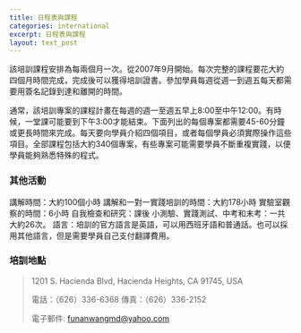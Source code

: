 ```yaml
---
title: 日程表與課程
categories: international
excerpt: 日程表與課程
layout: text_post
---
```


該培訓課程安排為每兩個月一次。從2007年9月開始。每次完整的課程要花大約四個月時間完成，完成後可以獲得培訓證書。參加學員每週從週一到週五每天都需要用簽名記錄到達和離開的時間。


通常，該培訓專案的課程計畫在每週的週一至週五早上8:00至中午12:00。有時候，一堂課可能要到下午3:00才能結束。下面列出的每個專案都需要45-60分鐘或更長時間來完成。每天要向學員介紹四個項目，或者每個學員必須實際操作這些項目。全部課程包括大約340個專案，有些專案可能需要學員不斷重複實踐，以便學員能夠熟悉特殊的程式。

### 其他活動

講解時間：大約100個小時
講解和一對一實踐培訓的時間：大約178小時
實驗室觀察的時間：6小時
自我檢查和研究：課後
小測驗、實踐測試、中考和末考：一共大約26次。
語言：培訓的官方語言是英語，可以用西班牙語和普通話。也可以採用其他語言，但是需要學員自己支付翻譯費用。

### 培訓地點

> 1201 S. Hacienda Blvd, Hacienda Heights, CA 91745, USA
>
> 電話：（626）336-6368
> 傳真：（626）336-2152
>
> 電子郵件: funanwangmd@yahoo.com
